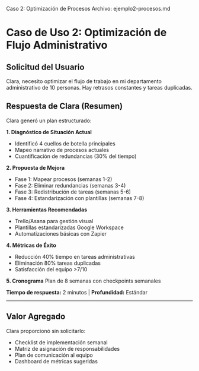 Caso 2: Optimización de Procesos
Archivo: ejemplo2-procesos.md
# Caso de Uso 2: Optimización de Flujo Administrativo

## Solicitud del Usuario

Clara, necesito optimizar el flujo de trabajo en mi departamento administrativo de 10 personas. Hay retrasos constantes y tareas duplicadas.

## Respuesta de Clara (Resumen)

Clara generó un plan estructurado:

**1. Diagnóstico de Situación Actual**
- Identificó 4 cuellos de botella principales
- Mapeo narrativo de procesos actuales
- Cuantificación de redundancias (30% del tiempo)

**2. Propuesta de Mejora**
- Fase 1: Mapear procesos (semanas 1-2)
- Fase 2: Eliminar redundancias (semanas 3-4)
- Fase 3: Redistribución de tareas (semanas 5-6)
- Fase 4: Estandarización con plantillas (semanas 7-8)

**3. Herramientas Recomendadas**
- Trello/Asana para gestión visual
- Plantillas estandarizadas Google Workspace
- Automatizaciones básicas con Zapier

**4. Métricas de Éxito**
- Reducción 40% tiempo en tareas administrativas
- Eliminación 80% tareas duplicadas
- Satisfacción del equipo >7/10

**5. Cronograma**
Plan de 8 semanas con checkpoints semanales

**Tiempo de respuesta:** 2 minutos | **Profundidad:** Estándar

---

## Valor Agregado

Clara proporcionó sin solicitarlo:
- Checklist de implementación semanal
- Matriz de asignación de responsabilidades
- Plan de comunicación al equipo
- Dashboard de métricas sugeridas
